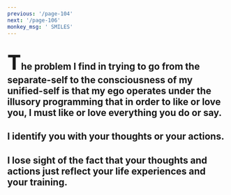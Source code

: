 ```yaml
---
previous: '/page-104'
next: '/page-106'
monkey_msg: ' SMILES'
---
```


## <span style="font-size:47px;">T</span>he problem I find in trying to go from the separate-self to the consciousness of my unified-self is that my ego operates under the illusory programming that in order to like or love you, I must like or love everything you do or say.
## I identify you with your thoughts or your actions.
## I lose sight of the fact that your thoughts and actions just reflect your life experiences and your training.
